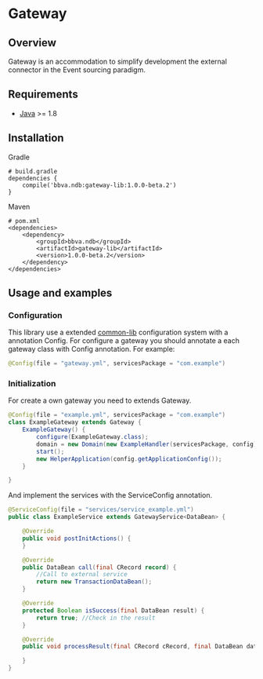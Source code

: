 Gateway
==================

## Overview

Gateway is an accommodation to simplify development the external connector in the Event sourcing paradigm.

## Requirements

* [Java](https://www.java.com) >= 1.8

## Installation

Gradle
```text/plain
# build.gradle
dependencies {
	compile('bbva.ndb:gateway-lib:1.0.0-beta.2')
}
```

Maven
```text/plain
# pom.xml
<dependencies>
    <dependency>
        <groupId>bbva.ndb</groupId>
        <artifactId>gateway-lib</artifactId>
        <version>1.0.0-beta.2</version>
    </dependency>
</dependencies>
```

## Usage and examples

### Configuration

This library use a extended [common-lib](../archer-common-lib/README.md) configuration system with a annotation Config. For configure a gateway you should annotate a each gateway class with Config annotation. For example:
```java
@Config(file = "gateway.yml", servicesPackage = "com.example")
```

### Initialization

For create a own gateway you need to extends Gateway.
```java
@Config(file = "example.yml", servicesPackage = "com.example")
class ExampleGateway extends Gateway {
    ExampleGateway() {
        configure(ExampleGateway.class);
        domain = new Domain(new ExampleHandler(servicesPackage, config), config.getApplicationConfig());
        start();
        new HelperApplication(config.getApplicationConfig());
    }

}
```

And implement the services with the ServiceConfig annotation.
```java
@ServiceConfig(file = "services/service_example.yml")
public class ExampleService extends GatewayService<DataBean> {

    @Override
    public void postInitActions() {
    }

    @Override
    public DataBean call(final CRecord record) {
        //Call to external service
        return new TransactionDataBean();
    }

    @Override
    protected Boolean isSuccess(final DataBean result) {
        return true; //Check in the result
    }

    @Override
    public void processResult(final CRecord cRecord, final DataBean dataBean) {

    }
}
```
